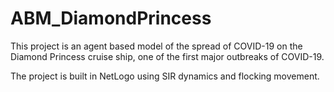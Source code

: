 # ABM_DiamondPrincess

This project is an agent based model of the spread of COVID-19 on the Diamond Princess cruise ship, one of the first major outbreaks of COVID-19.

The project is built in NetLogo using SIR dynamics and flocking movement. 
